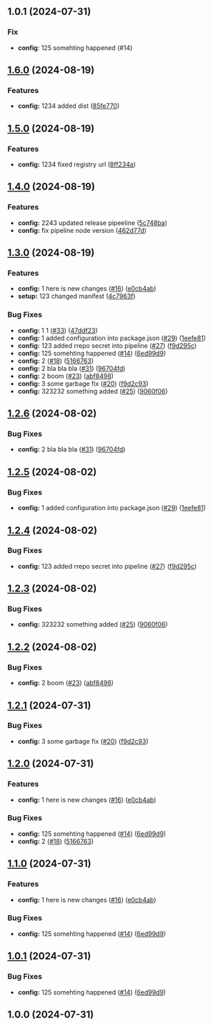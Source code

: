 ## 1.0.1 (2024-07-31)

### Fix

- **config**: 125 somehting happened (#14)

## [1.6.0](https://github.com/conormcevoy/testing-scss/compare/ul-ds-v1.5.0...ul-ds-v1.6.0) (2024-08-19)


### Features

* **config:** 1234 added dist ([85fe770](https://github.com/conormcevoy/testing-scss/commit/85fe77048df2756c15e1473dbcea1a5a2e123850))

## [1.5.0](https://github.com/conormcevoy/testing-scss/compare/ul-ds-v1.4.0...ul-ds-v1.5.0) (2024-08-19)


### Features

* **config:** 1234 fixed registry url ([8ff234a](https://github.com/conormcevoy/testing-scss/commit/8ff234ad9d5846affdf7a7cada73330f9022678a))

## [1.4.0](https://github.com/conormcevoy/testing-scss/compare/ul-ds-v1.3.0...ul-ds-v1.4.0) (2024-08-19)


### Features

* **config:** 2243 updated release pipeeline ([5c748ba](https://github.com/conormcevoy/testing-scss/commit/5c748bacf61470fd6f6a6d2f85ef718c94ee7f1d))
* **config:** fix pipeline node version ([462d77d](https://github.com/conormcevoy/testing-scss/commit/462d77dc9e515c7d5ce01132731ef111976f94e0))

## [1.3.0](https://github.com/conormcevoy/testing-scss/compare/ul-ds-v1.2.6...ul-ds-v1.3.0) (2024-08-19)


### Features

* **config:** 1 here is new changes ([#16](https://github.com/conormcevoy/testing-scss/issues/16)) ([e0cb4ab](https://github.com/conormcevoy/testing-scss/commit/e0cb4abdf65786dbefabb97912f04aa4d5354164))
* **setup:** 123 changed manifest ([4c7963f](https://github.com/conormcevoy/testing-scss/commit/4c7963f82580161674e83d97f6fcdbc637cc7493))


### Bug Fixes

* **config:** 1 1 ([#33](https://github.com/conormcevoy/testing-scss/issues/33)) ([47ddf23](https://github.com/conormcevoy/testing-scss/commit/47ddf23039b91557177f327c07bbcd626fbcf123))
* **config:** 1 added configuration into package.json ([#29](https://github.com/conormcevoy/testing-scss/issues/29)) ([1eefe81](https://github.com/conormcevoy/testing-scss/commit/1eefe81de7040dcd3fdfc247d1e6e9e8c91c2418))
* **config:** 123 added rrepo secret into pipeline ([#27](https://github.com/conormcevoy/testing-scss/issues/27)) ([f9d295c](https://github.com/conormcevoy/testing-scss/commit/f9d295ce99653eba9d143889f7fe57b15d478079))
* **config:** 125 somehting happened ([#14](https://github.com/conormcevoy/testing-scss/issues/14)) ([6ed99d9](https://github.com/conormcevoy/testing-scss/commit/6ed99d934e919f5b2769cfd78e4fbd6e9df6cd0e))
* **config:** 2 ([#18](https://github.com/conormcevoy/testing-scss/issues/18)) ([5166763](https://github.com/conormcevoy/testing-scss/commit/51667635dc2f75fdfead8a4ae7aa177b488d4cd8))
* **config:** 2 bla bla bla ([#31](https://github.com/conormcevoy/testing-scss/issues/31)) ([96704fd](https://github.com/conormcevoy/testing-scss/commit/96704fd43039059f28ae5424095667dccf71c1c6))
* **config:** 2 boom ([#23](https://github.com/conormcevoy/testing-scss/issues/23)) ([abf8498](https://github.com/conormcevoy/testing-scss/commit/abf84987438cfeaf429a7fa1c0c8a3f5ac3a41de))
* **config:** 3 some garbage fix ([#20](https://github.com/conormcevoy/testing-scss/issues/20)) ([f9d2c93](https://github.com/conormcevoy/testing-scss/commit/f9d2c93aeb4c27584d90a0257daa9584aa5481aa))
* **config:** 323232 something added ([#25](https://github.com/conormcevoy/testing-scss/issues/25)) ([9060f06](https://github.com/conormcevoy/testing-scss/commit/9060f0689c96d3170b65d3da8364ed2a6a9a0fb0))

## [1.2.6](https://github.com/ArnisLupiks/testing-scss/compare/ul-ds-v1.2.5...ul-ds-v1.2.6) (2024-08-02)


### Bug Fixes

* **config:** 2 bla bla bla ([#31](https://github.com/ArnisLupiks/testing-scss/issues/31)) ([96704fd](https://github.com/ArnisLupiks/testing-scss/commit/96704fd43039059f28ae5424095667dccf71c1c6))

## [1.2.5](https://github.com/ArnisLupiks/testing-scss/compare/ul-ds-v1.2.4...ul-ds-v1.2.5) (2024-08-02)


### Bug Fixes

* **config:** 1 added configuration into package.json ([#29](https://github.com/ArnisLupiks/testing-scss/issues/29)) ([1eefe81](https://github.com/ArnisLupiks/testing-scss/commit/1eefe81de7040dcd3fdfc247d1e6e9e8c91c2418))

## [1.2.4](https://github.com/ArnisLupiks/testing-scss/compare/ul-ds-v1.2.3...ul-ds-v1.2.4) (2024-08-02)


### Bug Fixes

* **config:** 123 added rrepo secret into pipeline ([#27](https://github.com/ArnisLupiks/testing-scss/issues/27)) ([f9d295c](https://github.com/ArnisLupiks/testing-scss/commit/f9d295ce99653eba9d143889f7fe57b15d478079))

## [1.2.3](https://github.com/ArnisLupiks/testing-scss/compare/ul-ds-v1.2.2...ul-ds-v1.2.3) (2024-08-02)


### Bug Fixes

* **config:** 323232 something added ([#25](https://github.com/ArnisLupiks/testing-scss/issues/25)) ([9060f06](https://github.com/ArnisLupiks/testing-scss/commit/9060f0689c96d3170b65d3da8364ed2a6a9a0fb0))

## [1.2.2](https://github.com/ArnisLupiks/testing-scss/compare/ul-ds-v1.2.1...ul-ds-v1.2.2) (2024-08-02)


### Bug Fixes

* **config:** 2 boom ([#23](https://github.com/ArnisLupiks/testing-scss/issues/23)) ([abf8498](https://github.com/ArnisLupiks/testing-scss/commit/abf84987438cfeaf429a7fa1c0c8a3f5ac3a41de))

## [1.2.1](https://github.com/ArnisLupiks/testing-scss/compare/ul-ds-v1.2.0...ul-ds-v1.2.1) (2024-07-31)


### Bug Fixes

* **config:** 3 some garbage fix ([#20](https://github.com/ArnisLupiks/testing-scss/issues/20)) ([f9d2c93](https://github.com/ArnisLupiks/testing-scss/commit/f9d2c93aeb4c27584d90a0257daa9584aa5481aa))

## [1.2.0](https://github.com/ArnisLupiks/testing-scss/compare/ul-ds-v1.1.0...ul-ds-v1.2.0) (2024-07-31)


### Features

* **config:** 1 here is new changes ([#16](https://github.com/ArnisLupiks/testing-scss/issues/16)) ([e0cb4ab](https://github.com/ArnisLupiks/testing-scss/commit/e0cb4abdf65786dbefabb97912f04aa4d5354164))


### Bug Fixes

* **config:** 125 somehting happened ([#14](https://github.com/ArnisLupiks/testing-scss/issues/14)) ([6ed99d9](https://github.com/ArnisLupiks/testing-scss/commit/6ed99d934e919f5b2769cfd78e4fbd6e9df6cd0e))
* **config:** 2 ([#18](https://github.com/ArnisLupiks/testing-scss/issues/18)) ([5166763](https://github.com/ArnisLupiks/testing-scss/commit/51667635dc2f75fdfead8a4ae7aa177b488d4cd8))

## [1.1.0](https://github.com/ArnisLupiks/testing-scss/compare/design-system-v1.0.1...design-system-v1.1.0) (2024-07-31)


### Features

* **config:** 1 here is new changes ([#16](https://github.com/ArnisLupiks/testing-scss/issues/16)) ([e0cb4ab](https://github.com/ArnisLupiks/testing-scss/commit/e0cb4abdf65786dbefabb97912f04aa4d5354164))


### Bug Fixes

* **config:** 125 somehting happened ([#14](https://github.com/ArnisLupiks/testing-scss/issues/14)) ([6ed99d9](https://github.com/ArnisLupiks/testing-scss/commit/6ed99d934e919f5b2769cfd78e4fbd6e9df6cd0e))

## [1.0.1](https://github.com/ArnisLupiks/testing-scss/compare/ul-ds-v1.0.0...ul-ds-v1.0.1) (2024-07-31)


### Bug Fixes

* **config:** 125 somehting happened ([#14](https://github.com/ArnisLupiks/testing-scss/issues/14)) ([6ed99d9](https://github.com/ArnisLupiks/testing-scss/commit/6ed99d934e919f5b2769cfd78e4fbd6e9df6cd0e))

## 1.0.0 (2024-07-31)
